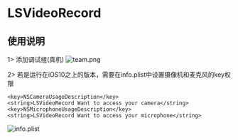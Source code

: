 # LSVideoRecord
## 使用说明
1> 添加调试组(真机)
![team.png](http://upload-images.jianshu.io/upload_images/2329629-feed78ae005963c6.png?imageMogr2/auto-orient/strip%7CimageView2/2/w/1240)

2> 若是运行在iOS10之上的版本，需要在info.plist中设置摄像机和麦克风的key权限

```
<key>NSCameraUsageDescription</key>
<string>LSVideoRecord Want to access your camera</string>
<key>NSMicrophoneUsageDescription</key>
<string>LSVideoRecord Want to access your microphone</string>
```
![info.plist](http://upload-images.jianshu.io/upload_images/2329629-26e1d39374dd101c.png?imageMogr2/auto-orient/strip%7CimageView2/2/w/1240)
